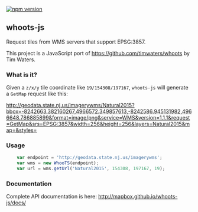 [![npm version](https://badge.fury.io/js/whoots-js.svg)](https://badge.fury.io/js/whoots-js)
<!--
[![Build Status](https://circleci.com/gh/mapbox/whoots-js.svg?style=svg)](https://circleci.com/gh/mapbox/whoots-js)
-->
## whoots-js

Request tiles from WMS servers that support EPSG:3857.

This project is a JavaScript port of https://github.com/timwaters/whoots by Tim Waters.


### What is it?

Given a `z/x/y` tile coordinate like `19/154308/197167`, `whoots-js` will generate a `GetMap` request like this:

http://geodata.state.nj.us/imagerywms/Natural2015?bbox=-8242663.382160267,4966572.349857613,-8242586.945131982,4966648.786885899&format=image/png&service=WMS&version=1.1.1&request=GetMap&srs=EPSG:3857&width=256&height=256&layers=Natural2015&map=&styles=


### Usage

```js
    var endpoint = 'http://geodata.state.nj.us/imagerywms';
    var wms = new WhooTS(endpoint);
    var url = wms.getUrl('Natural2015', 154308, 197167, 19);
```

### Documentation

Complete API documentation is here:  http://mapbox.github.io/whoots-js/docs/
